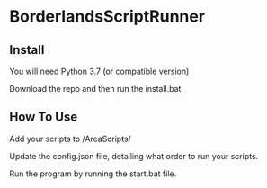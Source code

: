 
# BorderlandsScriptRunner

## Install
You will need Python 3.7 (or compatible version)

Download the repo and then run the install.bat

## How To Use
Add your scripts to /AreaScripts/

Update the config.json file, detailing what order to run your scripts.

Run the program by running the start.bat file. 


